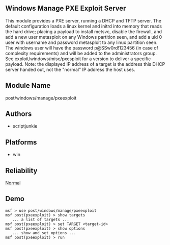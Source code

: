 ## Windows Manage PXE Exploit Server

This module provides a PXE server, running a DHCP and TFTP 
server. The default configuration loads a linux kernel and 
initrd into memory that reads the hard drive; placing a 
payload to install metsvc, disable the firewall, and add a 
new user metasploit on any Windows partition seen, and add a 
uid 0 user with username and password metasploit to any 
linux partition seen. The windows user will have the 
password p@SSw0rd!123456 (in case of complexity 
requirements) and will be added to the administrators group. 
See exploit/windows/misc/pxesploit for a version to deliver 
a specific payload. Note: the displayed IP address of a 
target is the address this DHCP server handed out, not the 
"normal" IP address the host uses.


## Module Name
post/windows/manage/pxeexploit

## Authors
* scriptjunkie





## Platforms
* win

## Reliability
[Normal](https://github.com/rapid7/metasploit-framework/wiki/Exploit-Ranking)

## Demo

```
msf > use post/windows/manage/pxeexploit
msf post(pxeexploit) > show targets
   ... a list of targets ...
msf post(pxeexploit) > set TARGET <target-id>
msf post(pxeexploit) > show options
   ... show and set options ...
msf post(pxeexploit) > run
```
    
    
